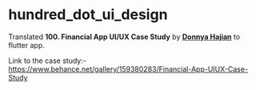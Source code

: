# hundred_dot_ui_design

Translated **100. Financial App UI/UX Case Study** by [**Donnya Hajian**](https://www.behance.net/donnyahajian) to flutter app.

Link to the case study:- https://www.behance.net/gallery/159380283/Financial-App-UIUX-Case-Study
